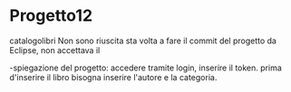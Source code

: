 # Progetto12
catalogolibri
Non sono riuscita sta volta a fare il commit del progetto da Eclipse, non accettava il 

-spiegazione del progetto:
accedere tramite login, inserire il token.
prima d'inserire il libro bisogna inserire l'autore e la categoria.
